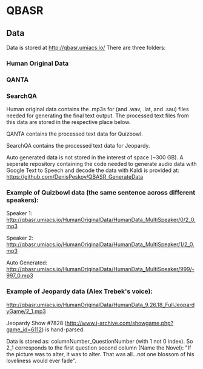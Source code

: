 # QBASR



## Data

Data is stored at http://qbasr.umiacs.io/
There are three folders:
### Human Original Data
### QANTA
### SearchQA

Human original data contains the .mp3s for (and .wav, .lat, and .sau) files needed for generating the final text output.  The processed text files from this data are stored in the respective place below.  

QANTA contains the processed text data for Quizbowl.

SearchQA contains the processed text data for Jeopardy.

Auto generated data is not stored in the interest of space (~300 GB). A seperate repository containing the code needed to generate audio data with Google Text to Speech and decode the data with Kaldi is provided at:
https://github.com/DenisPeskov/QBASR_GenerateData

###  Example of Quizbowl data (the same sentence across different speakers):
Speaker 1:
http://qbasr.umiacs.io/HumanOriginalData/HumanData_MultiSpeaker/0/2_0.mp3

Speaker 2:
http://qbasr.umiacs.io/HumanOriginalData/HumanData_MultiSpeaker/1/2_0.mp3

Auto Generated:
http://qbasr.umiacs.io/HumanOriginalData/HumanData_MultiSpeaker/999/-997_0.mp3

### Example of Jeopardy data (Alex Trebek's voice):
http://qbasr.umiacs.io/HumanOriginalData/HumanData_9.26.18_FullJeopardyGame/2_1.mp3

Jeopardy Show #7828 (http://www.j-archive.com/showgame.php?game_id=6112) is hand-parsed.  

Data is stored as: columnNumber_QuestionNumber  (with 1 not 0 index).  So 2_1 corresponds to the first question second column (Name the Novel): "If the picture was to alter, it was to alter. That was all...not one blossom of his loveliness would ever fade".
